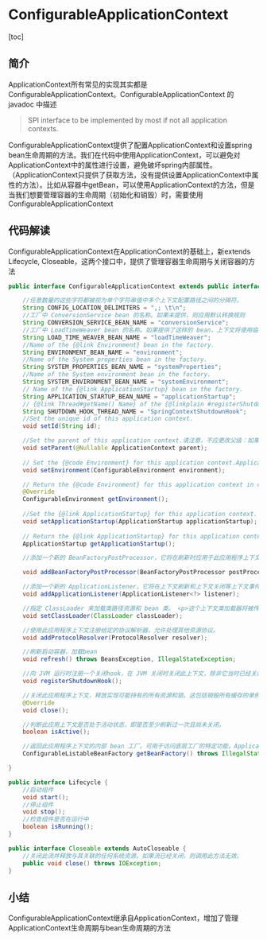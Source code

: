 # ConfigurableApplicationContext
[toc]
## 简介
ApplicationContext所有常见的实现其实都是ConfigurableApplicationContext。ConfigurableApplicationContext 的 javadoc 中描述
>SPI interface to be implemented by most if not all application contexts.

ConfigurableApplicationContext提供了配置ApplicationContext和设置spring bean生命周期的方法。我们在代码中使用ApplicationContext，可以避免对ApplicationContext中的属性进行设置，避免破坏spring内部属性。（ApplicationContext只提供了获取方法，没有提供设置ApplicationContext中属性的方法）。比如从容器中getBean，可以使用ApplicationContext的方法，但是当我们想要管理容器的生命周期（初始化和销毁）时，需要使用ConfigurableApplicationContext

## 代码解读
ConfigurableApplicationContext在ApplicationContext的基础上，新extends 
Lifecycle, Closeable，这两个接口中，提供了管理容器生命周期与关闭容器的方法
```java
public interface ConfigurableApplicationContext extends public interface ConfigurableApplicationContext extends ApplicationContext, Lifecycle, Closeable {

    //任意数量的这些字符都被视为单个字符串值中多个上下文配置路径之间的分隔符。
	String CONFIG_LOCATION_DELIMITERS = ",; \t\n";
    //工厂中 ConversionService bean 的名称。如果未提供，则应用默认转换规则
	String CONVERSION_SERVICE_BEAN_NAME = "conversionService";
    //工厂中 LoadTimeWeaver bean 的名称。如果提供了这样的 bean，上下文将使用临时 ClassLoader 进行类型匹配，以允许 LoadTimeWeaver 处理所有实际的 bean 类。
	String LOAD_TIME_WEAVER_BEAN_NAME = "loadTimeWeaver";
    //Name of the {@link Environment} bean in the factory.
	String ENVIRONMENT_BEAN_NAME = "environment";
    //Name of the System properties bean in the factory.
	String SYSTEM_PROPERTIES_BEAN_NAME = "systemProperties";
    //Name of the System environment bean in the factory.
	String SYSTEM_ENVIRONMENT_BEAN_NAME = "systemEnvironment";
    // Name of the {@link ApplicationStartup} bean in the factory.
	String APPLICATION_STARTUP_BEAN_NAME = "applicationStartup";
    // {@link Thread#getName() Name} of the {@linkplain #registerShutdownHook()  shutdown hook} thread: {@value}.
	String SHUTDOWN_HOOK_THREAD_NAME = "SpringContextShutdownHook";
    //Set the unique id of this application context.
	void setId(String id);

    //Set the parent of this application context.请注意，不应更改父级：如果在创建此类的对象时它不可用，则仅应在构造函数之外设置它，例如在 WebApplicationContext 设置的情况下
	void setParent(@Nullable ApplicationContext parent);
	
    // Set the {@code Environment} for this application context.ApplicationContext中设置的为Environment，ConfigurableApplicationContext将其替换为ConfigurableEnvironment
	void setEnvironment(ConfigurableEnvironment environment);

    // Return the {@code Environment} for this application context in configurable
	@Override
	ConfigurableEnvironment getEnvironment();
	
    //Set the {@link ApplicationStartup} for this application context.
	void setApplicationStartup(ApplicationStartup applicationStartup);
	
    // Return the {@link ApplicationStartup} for this application context.
	ApplicationStartup getApplicationStartup();

    //添加一个新的 BeanFactoryPostProcessor，它将在刷新时应用于此应用程序上下文的内部 bean 工厂，然后再评估任何 bean definitions 。在上下文配置期间调用。

	void addBeanFactoryPostProcessor(BeanFactoryPostProcessor postProcessor);

    //添加一个新的 ApplicationListener，它将在上下文刷新和上下文关闭等上下文事件上得到通知。 <p>请注意，如果上下文尚未激活，则此处注册的任何 ApplicationListener 都将在刷新时应用，或者在上下文已处于活动状态的情况下与当前事件多播器一起应用。
	void addApplicationListener(ApplicationListener<?> listener);

    //指定 ClassLoader 来加载类路径资源和 bean 类。 <p>这个上下文类加载器将被传递到内部 bean 工厂。Java自带的三个加载器，无法加载到所需class，所以需要重写
	void setClassLoader(ClassLoader classLoader);

    //使用此应用程序上下文注册给定的协议解析器，允许处理其他资源协议。
	void addProtocolResolver(ProtocolResolver resolver);

    //刷新启动容器，加载bean
	void refresh() throws BeansException, IllegalStateException;

    //向 JVM 运行时注册一个关闭hook，在 JVM 关闭时关闭此上下文，除非它当时已经关闭。 <p>这个方法可以被多次调用。每个上下文实例只会注册一个关闭挂钩（最多）。
	void registerShutdownHook();

    //关闭此应用程序上下文，释放实现可能持有的所有资源和锁。这包括销毁所有缓存的单例 bean。
	@Override
	void close();

    //判断此应用上下文是否处于活动状态，即是否至少刷新过一次且尚未关闭。
	boolean isActive();

    //返回此应用程序上下文的内部 bean 工厂。可用于访问底层工厂的特定功能。ApplicationContext注册的为AutowireCapableBeanFactory，在GenericApplicationContext中实现，都是取的DefaultListableBeanFactory
	ConfigurableListableBeanFactory getBeanFactory() throws IllegalStateException;

}

public interface Lifecycle {
    //启动组件
	void start();
    //停止组件
	void stop();
	//检查组件是否在运行中
	boolean isRunning();
}

public interface Closeable extends AutoCloseable {
    //关闭此流并释放与其关联的任何系统资源。如果流已经关闭，则调用此方法无效。
    public void close() throws IOException;
}

```

## 小结
ConfigurableApplicationContext继承自ApplicationContext，增加了管理ApplicationContext生命周期与bean生命周期的方法